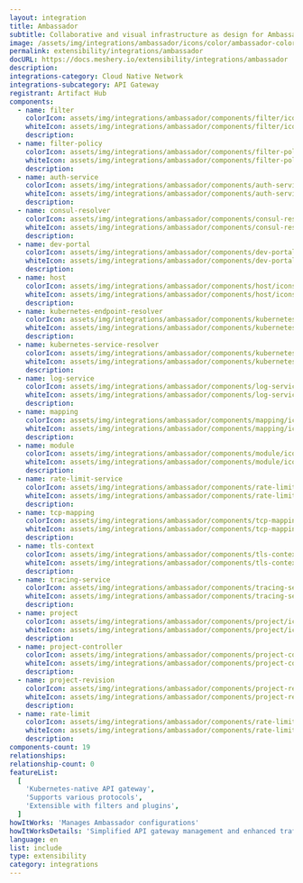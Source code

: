 ```yaml
---
layout: integration
title: Ambassador
subtitle: Collaborative and visual infrastructure as design for Ambassador
image: /assets/img/integrations/ambassador/icons/color/ambassador-color.svg
permalink: extensibility/integrations/ambassador
docURL: https://docs.meshery.io/extensibility/integrations/ambassador
description:
integrations-category: Cloud Native Network
integrations-subcategory: API Gateway
registrant: Artifact Hub
components:
  - name: filter
    colorIcon: assets/img/integrations/ambassador/components/filter/icons/color/filter-color.svg
    whiteIcon: assets/img/integrations/ambassador/components/filter/icons/white/filter-white.svg
    description:
  - name: filter-policy
    colorIcon: assets/img/integrations/ambassador/components/filter-policy/icons/color/filter-policy-color.svg
    whiteIcon: assets/img/integrations/ambassador/components/filter-policy/icons/white/filter-policy-white.svg
    description:
  - name: auth-service
    colorIcon: assets/img/integrations/ambassador/components/auth-service/icons/color/auth-service-color.svg
    whiteIcon: assets/img/integrations/ambassador/components/auth-service/icons/white/auth-service-white.svg
    description:
  - name: consul-resolver
    colorIcon: assets/img/integrations/ambassador/components/consul-resolver/icons/color/consul-resolver-color.svg
    whiteIcon: assets/img/integrations/ambassador/components/consul-resolver/icons/white/consul-resolver-white.svg
    description:
  - name: dev-portal
    colorIcon: assets/img/integrations/ambassador/components/dev-portal/icons/color/dev-portal-color.svg
    whiteIcon: assets/img/integrations/ambassador/components/dev-portal/icons/white/dev-portal-white.svg
    description:
  - name: host
    colorIcon: assets/img/integrations/ambassador/components/host/icons/color/host-color.svg
    whiteIcon: assets/img/integrations/ambassador/components/host/icons/white/host-white.svg
    description:
  - name: kubernetes-endpoint-resolver
    colorIcon: assets/img/integrations/ambassador/components/kubernetes-endpoint-resolver/icons/color/kubernetes-endpoint-resolver-color.svg
    whiteIcon: assets/img/integrations/ambassador/components/kubernetes-endpoint-resolver/icons/white/kubernetes-endpoint-resolver-white.svg
    description:
  - name: kubernetes-service-resolver
    colorIcon: assets/img/integrations/ambassador/components/kubernetes-service-resolver/icons/color/kubernetes-service-resolver-color.svg
    whiteIcon: assets/img/integrations/ambassador/components/kubernetes-service-resolver/icons/white/kubernetes-service-resolver-white.svg
    description:
  - name: log-service
    colorIcon: assets/img/integrations/ambassador/components/log-service/icons/color/log-service-color.svg
    whiteIcon: assets/img/integrations/ambassador/components/log-service/icons/white/log-service-white.svg
    description:
  - name: mapping
    colorIcon: assets/img/integrations/ambassador/components/mapping/icons/color/mapping-color.svg
    whiteIcon: assets/img/integrations/ambassador/components/mapping/icons/white/mapping-white.svg
    description:
  - name: module
    colorIcon: assets/img/integrations/ambassador/components/module/icons/color/module-color.svg
    whiteIcon: assets/img/integrations/ambassador/components/module/icons/white/module-white.svg
    description:
  - name: rate-limit-service
    colorIcon: assets/img/integrations/ambassador/components/rate-limit-service/icons/color/rate-limit-service-color.svg
    whiteIcon: assets/img/integrations/ambassador/components/rate-limit-service/icons/white/rate-limit-service-white.svg
    description:
  - name: tcp-mapping
    colorIcon: assets/img/integrations/ambassador/components/tcp-mapping/icons/color/tcp-mapping-color.svg
    whiteIcon: assets/img/integrations/ambassador/components/tcp-mapping/icons/white/tcp-mapping-white.svg
    description:
  - name: tls-context
    colorIcon: assets/img/integrations/ambassador/components/tls-context/icons/color/tls-context-color.svg
    whiteIcon: assets/img/integrations/ambassador/components/tls-context/icons/white/tls-context-white.svg
    description:
  - name: tracing-service
    colorIcon: assets/img/integrations/ambassador/components/tracing-service/icons/color/tracing-service-color.svg
    whiteIcon: assets/img/integrations/ambassador/components/tracing-service/icons/white/tracing-service-white.svg
    description:
  - name: project
    colorIcon: assets/img/integrations/ambassador/components/project/icons/color/project-color.svg
    whiteIcon: assets/img/integrations/ambassador/components/project/icons/white/project-white.svg
    description:
  - name: project-controller
    colorIcon: assets/img/integrations/ambassador/components/project-controller/icons/color/project-controller-color.svg
    whiteIcon: assets/img/integrations/ambassador/components/project-controller/icons/white/project-controller-white.svg
    description:
  - name: project-revision
    colorIcon: assets/img/integrations/ambassador/components/project-revision/icons/color/project-revision-color.svg
    whiteIcon: assets/img/integrations/ambassador/components/project-revision/icons/white/project-revision-white.svg
    description:
  - name: rate-limit
    colorIcon: assets/img/integrations/ambassador/components/rate-limit/icons/color/rate-limit-color.svg
    whiteIcon: assets/img/integrations/ambassador/components/rate-limit/icons/white/rate-limit-white.svg
    description:
components-count: 19
relationships:
relationship-count: 0
featureList:
  [
    'Kubernetes-native API gateway',
    'Supports various protocols',
    'Extensible with filters and plugins',
  ]
howItWorks: 'Manages Ambassador configurations'
howItWorksDetails: 'Simplified API gateway management and enhanced traffic routing in Kubernetes'
language: en
list: include
type: extensibility
category: integrations
---
```

